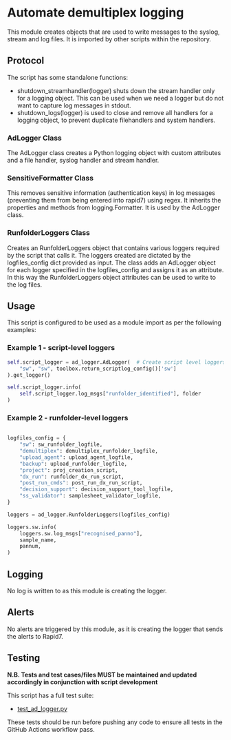 # Automate demultiplex logging

This module creates objects that are used to write messages to the syslog, stream and log files. It is imported by other scripts within the repository.


## Protocol

The script has some standalone functions:

* shutdown_streamhandler(logger) shuts down the stream handler only for a logging object. This can be used when we need a logger but do not want to capture log messages in stdout.
* shutdown_logs(logger) is used to close and remove all handlers for a logging object, to prevent duplicate filehandlers and system handlers.

### AdLogger Class

The AdLogger class creates a Python logging object with custom attributes and a file handler, syslog handler and stream handler.

### SensitiveFormatter Class

This removes sensitive information (authentication keys) in log messages (preventing them from being entered into rapid7) using regex. It inherits the properties and methods from logging.Formatter. It is used by the AdLogger class. 


### RunfolderLoggers Class

Creates an RunfolderLoggers object that contains various loggers required by the script that calls it. The loggers created are dictated by the logfiles_config dict provided as input. The class adds an AdLogger object for each logger specified in the logfiles_config and assigns it as an attribute. In this way the RunfolderLoggers object attributes can be used to write to the log files.


## Usage

This script is configured to be used as a module import as per the following examples:

### Example 1 - script-level loggers
```python
self.script_logger = ad_logger.AdLogger(  # Create script level loggers
    "sw", "sw", toolbox.return_scriptlog_config()['sw']
).get_logger()

self.script_logger.info(
    self.script_logger.log_msgs["runfolder_identified"], folder
)
```

### Example 2 - runfolder-level loggers
```python

logfiles_config = {
    "sw": sw_runfolder_logfile,
    "demultiplex": demultiplex_runfolder_logfile,
    "upload_agent": upload_agent_logfile,
    "backup": upload_runfolder_logfile,
    "project": proj_creation_script,
    "dx_run": runfolder_dx_run_script,
    "post_run_cmds": post_run_dx_run_script,
    "decision_support": decision_support_tool_logfile,
    "ss_validator": samplesheet_validator_logfile,
}

loggers = ad_logger.RunfolderLoggers(logfiles_config)

loggers.sw.info(
    loggers.sw.log_msgs["recognised_panno"],
    sample_name,
    pannum,
)
```

## Logging

No log is written to as this module is creating the logger.

## Alerts

No alerts are triggered by this module, as it is creating the logger that sends the alerts to Rapid7.

## Testing

**N.B. Tests and test cases/files MUST be maintained and updated accordingly in conjunction with script development**

This script has a full test suite:
* [test_ad_logger.py](../test/test_ad_logger.py)
  
These tests should be run before pushing any code to ensure all tests in the GitHub Actions workflow pass.
